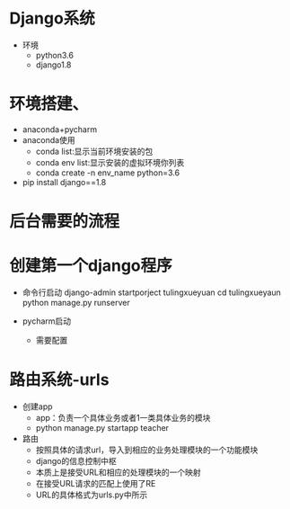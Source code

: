 # Django系统
- 环境
    - python3.6
    - django1.8
# 环境搭建、
- anaconda+pycharm
- anaconda使用
    - conda list:显示当前环境安装的包
    - conda env list:显示安装的虚拟环境你列表
    - conda create -n env_name python=3.6
- pip install django==1.8

# 后台需要的流程

# 创建第一个django程序
- 命令行启动
        django-admin startporject tulingxueyuan
        cd tulingxueyaun
        python manage.py runserver
        
- pycharm启动
    - 需要配置
    
# 路由系统-urls
- 创建app 
    - app：负责一个具体业务或者1一类具体业务的模块
    - python manage.py startapp teacher
- 路由
    - 按照具体的请求url，导入到相应的业务处理模块的一个功能模块
    - django的信息控制中枢
    - 本质上是接受URL和相应的处理模块的一个映射
    - 在接受URL请求的匹配上使用了RE
    - URL的具体格式为urls.py中所示